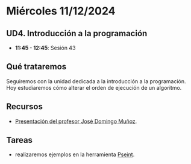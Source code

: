 # Miércoles 11/12/2024

## UD4. Introducción a la programación

- **11:45 - 12:45**: Sesión 43

## Qué trataremos
Seguiremos con la unidad dedicada a la introducción a la programación. Hoy estudiaremos cómo alterar el orden de ejecución de un algoritmo.

## Recursos
- [Presentación del profesor José Domingo Muñoz](https://docs.google.com/presentation/d/e/2PACX-1vRUh9rGAN2AJmtreO0WR_a9_s2aLOPBZF-yoHgqvG0JXn1tHdhe78ocg2Enh_uDQZ461N34PZ7_6CGh/pub?start=true&loop=false&delayms=3000&slide=id.g435a8dd595_0_606).

## Tareas
- realizaremos ejemplos en la herramienta [Pseint](https://pseint.sourceforge.net/).



